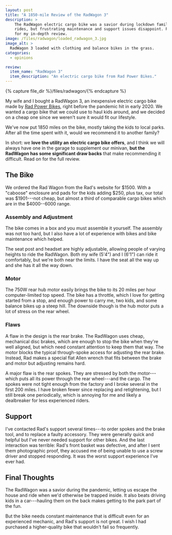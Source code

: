 ```yaml
---
layout: post
title: "A 1850-mile Review of the RadWagon 3"
description: >
    The RadWagon electric cargo bike was a savior during lockdown family
    rides, but frustrating maintenance and support issues disappoint. Read on
    for my in-depth review.
image: /files/radwagon/loaded_radwagon_3.jpg
image_alt: >
  RadWagon 3 loaded with clothing and balance bikes in the grass.
categories:
  - opinions

review:
  item_name: "RadWagon 3"
  item_description: "An electric cargo bike from Rad Power Bikes."
---
```


{% capture file_dir %}/files/radwagon/{% endcapture %}

My wife and I bought a RadWagon 3, an inexpensive electric cargo bike made by
[Rad Power Bikes][rpb], right before the pandemic hit in early 2020. We wanted
a cargo bike that we could use to haul kids around, and we decided on a cheap
one since we weren't sure it would fit our lifestyle.

[rpb]: https://www.radpowerbikes.com

We've now put 1850 miles on the bike, mostly taking the kids to local parks.
After all the time spent with it, would we recommend it to another family?

In short: we **love the utility an electric cargo bike offers**, and I think
we will always have one in the garage to supplement our minivan, **but the
RadWagon has some significant draw backs** that make recommending it
difficult. Read on for the full review.

## The Bike

We ordered the Rad Wagon from the Rad's website for $1500. With a "caboose"
enclosure and pads for the kids adding $250, plus tax, our total was
$1901---not cheap, but almost a third of comparable cargo bikes which are in
the $4000--6000 range.

### Assembly and Adjustment

The bike comes in a box and you must assemble it yourself. The assembly was
not too hard, but I also have a lot of experience with bikes and bike
maintenance which helped.

The seat post and headset are highly adjustable, allowing people of varying
heights to ride the RadWagon. Both my wife (5'4") and I (6'1") can ride it
comfortably, but we're both near the limits. I have the seat all the way up
and she has it all the way down.

### Motor

The 750W rear hub motor easily brings the bike to its 20 miles per hour
computer-limited top speed. The bike has a throttle, which I love for getting
started from a stop, and enough power to carry me, two kids, and some balance
bikes up a steep hill. The downside though is the hub motor puts a lot of
stress on the rear wheel.

### Flaws

A flaw in the design is the rear brake. The RadWagon uses cheap, mechanical
disc brakes, which are enough to stop the bike when they're well aligned, but
which need constant attention to keep them that way. The motor blocks the
typical through-spoke access for adjusting the rear brake. Instead, Rad makes
a special flat Allen wrench that fits between the brake and motor but
adjusting remains hard.

A major flaw is the rear spokes. They are stressed by both the motor---which
puts all its power through the rear wheel---and the cargo. The spokes were not
tight enough from the factory and I broke several in the first 200 miles. I
have broken fewer since replacing and retightening, but I still break one
periodically, which is annoying for me and likely a dealbreaker for less
experienced riders.

## Support

I've contacted Rad's support several times---to order spokes and the brake
tool, and to replace a faulty accessory. They were generally quick and helpful
but I've never needed support for other bikes. And the last interaction was
terrible: Rad's front basket was defective, and after I sent them photographic
proof, they accused me of being unable to use a screw driver and stopped
responding. It was the worst support experience I've ever had.

## Final Thoughts

The RadWagon was a savior during the pandemic, letting us escape the house and
ride when we'd otherwise be trapped inside. It also beats driving kids in a
car---hauling them on the back makes getting to the park part of the fun.

But the bike needs constant maintenance that is difficult even for an
experienced mechanic, and Rad's support is not great. I wish I had purchased a
higher-quality bike that wouldn't fail so frequently.
